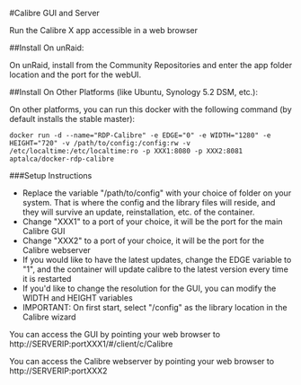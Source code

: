 #Calibre GUI and Server

Run the Calibre X app accessible in a web browser

##Install On unRaid:

On unRaid, install from the Community Repositories and enter the app folder location and the port for the webUI.


##Install On Other Platforms (like Ubuntu, Synology 5.2 DSM, etc.):

On other platforms, you can run this docker with the following command (by default installs the stable master):

```
docker run -d --name="RDP-Calibre" -e EDGE="0" -e WIDTH="1280" -e HEIGHT="720" -v /path/to/config:/config:rw -v /etc/localtime:/etc/localtime:ro -p XXX1:8080 -p XXX2:8081 aptalca/docker-rdp-calibre
```

###Setup Instructions
- Replace the variable "/path/to/config" with your choice of folder on your system. That is where the config and the library files will reside, and they will survive an update, reinstallation, etc. of the container.
- Change "XXX1" to a port of your choice, it will be the port for the main Calibre GUI
- Change "XXX2" to a port of your choice, it will be the port for the Calibre webserver
- If you would like to have the latest updates, change the EDGE variable to "1", and the container will update calibre to the latest version every time it is restarted
- If you'd like to change the resolution for the GUI, you can modify the WIDTH and HEIGHT variables
- IMPORTANT: On first start, select "/config" as the library location in the Calibre wizard

You can access the GUI by pointing your web browser to http://SERVERIP:portXXX1/#/client/c/Calibre

You can access the Calibre webserver by pointing your web browser to http://SERVERIP:portXXX2
